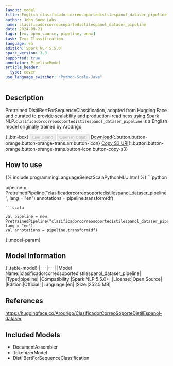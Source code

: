 ```yaml
---
layout: model
title: English clasificadorcorreosoportedistilespanol_dataser_pipeline pipeline DistilBertForSequenceClassification from Arodrigo
author: John Snow Labs
name: clasificadorcorreosoportedistilespanol_dataser_pipeline
date: 2024-09-21
tags: [en, open_source, pipeline, onnx]
task: Text Classification
language: en
edition: Spark NLP 5.5.0
spark_version: 3.0
supported: true
annotator: PipelineModel
article_header:
  type: cover
use_language_switcher: "Python-Scala-Java"
---
```


## Description

Pretrained DistilBertForSequenceClassification, adapted from Hugging Face and curated to provide scalability and production-readiness using Spark NLP.`clasificadorcorreosoportedistilespanol_dataser_pipeline` is a English model originally trained by Arodrigo.

{:.btn-box}
<button class="button button-orange" disabled>Live Demo</button>
<button class="button button-orange" disabled>Open in Colab</button>
[Download](https://s3.amazonaws.com/auxdata.johnsnowlabs.com/public/models/clasificadorcorreosoportedistilespanol_dataser_pipeline_en_5.5.0_3.0_1726884577971.zip){:.button.button-orange.button-orange-trans.arr.button-icon}
[Copy S3 URI](s3://auxdata.johnsnowlabs.com/public/models/clasificadorcorreosoportedistilespanol_dataser_pipeline_en_5.5.0_3.0_1726884577971.zip){:.button.button-orange.button-orange-trans.button-icon.button-copy-s3}

## How to use



<div class="tabs-box" markdown="1">
{% include programmingLanguageSelectScalaPythonNLU.html %}
```python

pipeline = PretrainedPipeline("clasificadorcorreosoportedistilespanol_dataser_pipeline", lang = "en")
annotations =  pipeline.transform(df)   

```
```scala

val pipeline = new PretrainedPipeline("clasificadorcorreosoportedistilespanol_dataser_pipeline", lang = "en")
val annotations = pipeline.transform(df)

```
</div>

{:.model-param}
## Model Information

{:.table-model}
|---|---|
|Model Name:|clasificadorcorreosoportedistilespanol_dataser_pipeline|
|Type:|pipeline|
|Compatibility:|Spark NLP 5.5.0+|
|License:|Open Source|
|Edition:|Official|
|Language:|en|
|Size:|252.5 MB|

## References

https://huggingface.co/Arodrigo/ClasificadorCorreoSoporteDistilEspanol-dataser

## Included Models

- DocumentAssembler
- TokenizerModel
- DistilBertForSequenceClassification
